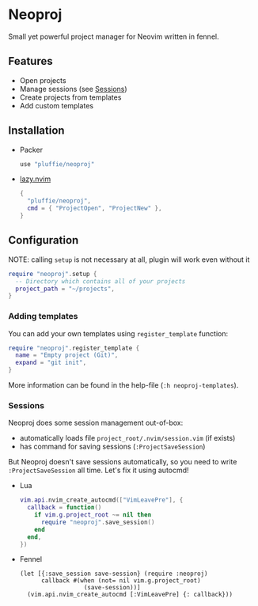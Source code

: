 # Neoproj

Small yet powerful project manager for Neovim written in fennel.

## Features

- Open projects
- Manage sessions (see [Sessions](#sessions))
- Create projects from templates
- Add custom templates

## Installation

- Packer
  ```lua
  use "pluffie/neoproj"
  ```
- [lazy.nvim](https://github.com/folke/lazy.nvim)
  ```lua
  {
    "pluffie/neoproj",
    cmd = { "ProjectOpen", "ProjectNew" },
  }
  ```

## Configuration

NOTE: calling `setup` is not necessary at all, plugin will work even without it

```lua
require "neoproj".setup {
  -- Directory which contains all of your projects
  project_path = "~/projects",
}
```

### Adding templates

You can add your own templates using `register_template` function:

```lua
require "neoproj".register_template {
  name = "Empty project (Git)",
  expand = "git init",
}
```

More information can be found in the help-file (`:h neoproj-templates`).

### Sessions

Neoproj does some session management out-of-box:

- automatically loads file `project_root/.nvim/session.vim` (if exists)
- has command for saving sessions (`:ProjectSaveSession`)

But Neoproj doesn't save sessions automatically, so you need to write
`:ProjectSaveSession` all time. Let's fix it using autocmd!

- Lua
  ```lua
  vim.api.nvim_create_autocmd(["VimLeavePre"], {
    callback = function()
      if vim.g.project_root ~= nil then
        require "neoproj".save_session()
      end
    end,
  })
  ```
- Fennel
  ```fennel
  (let [{:save_session save-session} (require :neoproj)
        callback #(when (not= nil vim.g.project_root)
                    (save-session))]
    (vim.api.nvim_create_autocmd [:VimLeavePre] {: callback}))
  ```

